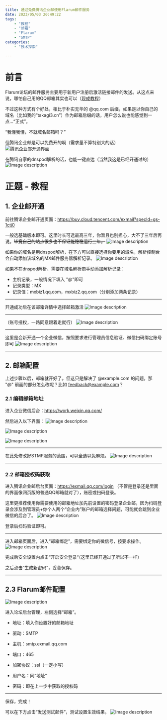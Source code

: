 ```yaml
---
title: 通过免费腾讯企业邮使用Flarum邮件服务
date: 2023/05/03 20:49:22
tags: 
    - "教程"
    - "邮箱"
    - "Flarum"
    - "SMTP"
categories:
    - "技术探索"

---
```


# 前言

Flarum论坛的邮件服务主要用于新用户注册后激活链接邮件的发送。从这点来说，哪怕自己用的QQ邮箱其实也可以（[现成教程](https://discuss.flarum.org.cn/d/2401)）

不过这种方式有个好处，相比于朴实无华的 @qq.com 后缀，如果是以你自己的域名（比如我的“takagi3.cn”）作为邮箱后缀的话，用户怎么说也能感觉到一点...“正式”。

“我懂我懂，不就域名邮箱吗？”

但腾讯企业邮是可以免费开的啊（需求量不算特别大的话）![腾讯企业邮开通界面](https://flarum.csur.fun/2023-05-03/1683121114-474016-image.png)

在腾讯自家的dnspod解析的话，也能一键直达（当然我这是已经开通过的）![Image description](https://flarum.csur.fun/2023-05-03/1683124611-516499-image-20230503215014159.png)


# 正题 - 教程

## 1. 企业邮开通

前往腾讯企业邮开通页面：https://buy.cloud.tencent.com/exmail?specId=gs-1ctj0

一般选基础版本即可。这里时长可选最高三年，你暂且也别担心，大不了三年后再说。~~毕竟自己的站点很多也不保证能稳稳运行三年。~~
![Image description](https://flarum.csur.fun/2023-05-03/1683124631-480208-image-20230503215345017.png)

如果你的域名是用dnspod解析，在下方可以直接选择你要用的域名，解析控制台会自动添加该域名的MX邮件服务器解析记录。
![Image description](https://flarum.csur.fun/2023-05-03/1683124644-858964-image-20230503215642881.png)


如果不在dnspod解析，需要在域名解析商手动添加解析记录：

- 主机记录，一般情况下填入 "@"即可
- 记录类型：MX
- 记录值：mxbiz1.qq.com，mxbiz2.qq.com（分别添加两条记录）

---

开通成功后在该邮箱详情中选择邮箱激活
![Image description](https://flarum.csur.fun/2023-05-03/1683124666-906035-image-20230503215717515.png)

---

（账号授权，一路同意跟着走就行）
![Image description](https://flarum.csur.fun/2023-05-03/1683124698-774180-image-20230503215843863.png)

---

这里是会新开通一个企业微信，按照要求进行管理员信息验证、微信扫码绑定账号即可
![Image description](https://flarum.csur.fun/2023-05-03/1683124713-57403-image-20230503215929140.png)

---

## 2. 邮箱配置

上述步骤以后，邮箱就开好了。但这只是解决了 @example.com 的问题，那 "@" 前面的部分怎么改呢？比如 feedback@example.com？

### 2.1 编辑邮箱地址

进入企业微信后台：https://work.weixin.qq.com/

然后进入以下界面：
![Image description](https://flarum.csur.fun/2023-05-03/1683124731-148499-image-20230503221337312.png)

![Image description](https://flarum.csur.fun/2023-05-03/1683124737-760960-image-20230503221412510.png)

![Image description](https://flarum.csur.fun/2023-05-03/1683124747-803355-image-20230503221435396.png)

---

在此处修改好STMP服务的范围，可以全选以免麻烦。
![Image description](https://flarum.csur.fun/2023-05-03/1683124933-440415-image-20230503222136199.png)

---

### 2.2 邮箱授权码获取

进入腾讯企业邮后台页面：https://exmail.qq.com/login （不管是登录还是里面的界面像网页版的普通QQ邮箱就对了），账密或扫码登录。

这里更推荐使用你需要使用的邮箱地址加先前设置的密码登录企业邮，因为扫码登录会涉及到管理员+你个人两个“企业内”账户的邮箱选择问题，可能就会跳到企业微信的后台了。
![Image description](https://flarum.csur.fun/2023-05-03/1683124907-246420-image-20230503221629195.png)

登录后扫码验证即可。

---

进入邮箱页面后，进入“邮箱绑定”，需要绑定你的微信号，按要求操作。
![Image description](https://flarum.csur.fun/2023-05-03/1683124880-742311-image-20230503222604676.png)

完成后安全设置内点击“开启安全登录“（这里已经开通过了所以不一样）

之后点击“生成新密码”，妥善保存。

---

## 2.3 Flarum邮件配置
![Image description](https://flarum.csur.fun/2023-05-03/1683124859-321509-image-20230503223003921.png)


进入论坛后台管理，左侧选择“邮箱”。

- 地址：填入你设置好的邮箱地址

- 驱动：SMTP

- 主机：smtp.exmail.qq.com

- 端口：465

- 加密协议：ssl（一定小写）

- 用户名：同“地址”

- 密码：即在上一步中获取的授权码

---

保存，完成！

可以在下方点击“发送测试邮件”，测试设置生效结果。
![Image description](https://flarum.csur.fun/2023-05-03/1683124822-73290-image-20230503223246633.png)
